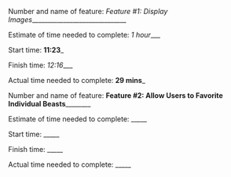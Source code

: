 Number and name of feature: _Feature #1: Display Images_______________________________

Estimate of time needed to complete: _1 hour____

Start time: __11:23___

Finish time: _12:16____

Actual time needed to complete: __29 mins___

Number and name of feature: ____________Feature #2: Allow Users to Favorite Individual Beasts____________________

Estimate of time needed to complete: _____

Start time: _____

Finish time: _____

Actual time needed to complete: _____